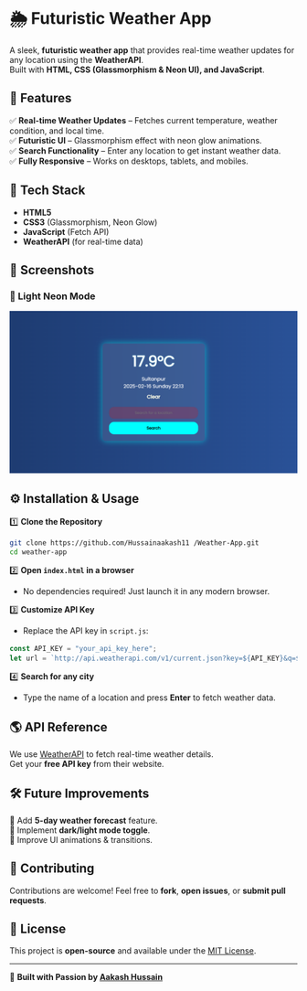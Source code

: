 # 🌦️ Futuristic Weather App

A sleek, **futuristic weather app** that provides real-time weather updates for any location using the **WeatherAPI**.  
Built with **HTML, CSS (Glassmorphism & Neon UI), and JavaScript**.

## 🚀 Features

✅ **Real-time Weather Updates** – Fetches current temperature, weather condition, and local time.  
✅ **Futuristic UI** – Glassmorphism effect with neon glow animations.  
✅ **Search Functionality** – Enter any location to get instant weather data.  
✅ **Fully Responsive** – Works on desktops, tablets, and mobiles.  

## 🎨 Tech Stack

- **HTML5**
- **CSS3** (Glassmorphism, Neon Glow)
- **JavaScript** (Fetch API)
- **WeatherAPI** (for real-time data)

## 📸 Screenshots

### 🔹 Light Neon Mode
![Futuristic Weather App Screenshot](https://github.com/Hussainaakash11/Weather-App/blob/main/Screenshot%202025-02-16%20221459.png?raw=true)


## ⚙️ Installation & Usage

1️⃣ **Clone the Repository**  
```sh
git clone https://github.com/Hussainaakash11 /Weather-App.git
cd weather-app
```

2️⃣ **Open `index.html` in a browser**  
- No dependencies required! Just launch it in any modern browser.

3️⃣ **Customize API Key**  
- Replace the API key in `script.js`:
```js
const API_KEY = "your_api_key_here";
let url = `http://api.weatherapi.com/v1/current.json?key=${API_KEY}&q=${targetLocation}&aqi=no`;
```

4️⃣ **Search for any city**  
- Type the name of a location and press **Enter** to fetch weather data.

## 🌎 API Reference

We use [WeatherAPI](https://www.weatherapi.com/) to fetch real-time weather details.  
Get your **free API key** from their website.

## 🛠️ Future Improvements

🔹 Add **5-day weather forecast** feature.  
🔹 Implement **dark/light mode toggle**.  
🔹 Improve UI animations & transitions.

## 🤝 Contributing

Contributions are welcome! Feel free to **fork**, **open issues**, or **submit pull requests**.

## 📜 License

This project is **open-source** and available under the [MIT License](LICENSE).

---

💙 **Built with Passion by [Aakash Hussain](https://github.com/Hussainaakash11)**  
